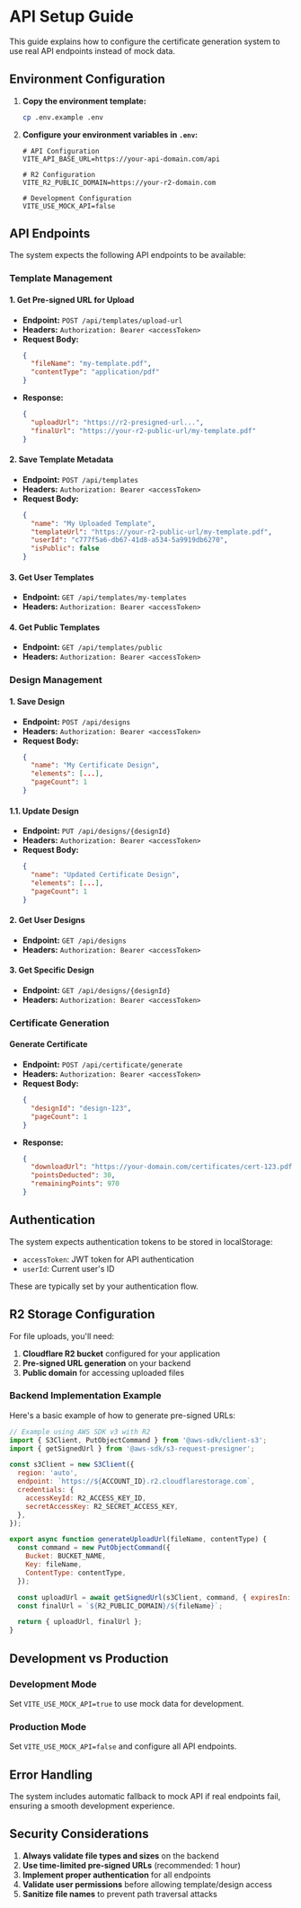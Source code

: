 # API Setup Guide

This guide explains how to configure the certificate generation system to use real API endpoints instead of mock data.

## Environment Configuration

1. **Copy the environment template:**
   ```bash
   cp .env.example .env
   ```

2. **Configure your environment variables in `.env`:**
   ```env
   # API Configuration
   VITE_API_BASE_URL=https://your-api-domain.com/api
   
   # R2 Configuration
   VITE_R2_PUBLIC_DOMAIN=https://your-r2-domain.com
   
   # Development Configuration
   VITE_USE_MOCK_API=false
   ```

## API Endpoints

The system expects the following API endpoints to be available:

### Template Management

#### 1. Get Pre-signed URL for Upload
- **Endpoint:** `POST /api/templates/upload-url`
- **Headers:** `Authorization: Bearer <accessToken>`
- **Request Body:**
  ```json
  {
    "fileName": "my-template.pdf",
    "contentType": "application/pdf"
  }
  ```
- **Response:**
  ```json
  {
    "uploadUrl": "https://r2-presigned-url...",
    "finalUrl": "https://your-r2-public-url/my-template.pdf"
  }
  ```

#### 2. Save Template Metadata
- **Endpoint:** `POST /api/templates`
- **Headers:** `Authorization: Bearer <accessToken>`
- **Request Body:**
  ```json
  {
    "name": "My Uploaded Template",
    "templateUrl": "https://your-r2-public-url/my-template.pdf",
    "userId": "c777f5a6-db67-41d8-a534-5a9919db6270",
    "isPublic": false
  }
  ```

#### 3. Get User Templates
- **Endpoint:** `GET /api/templates/my-templates`
- **Headers:** `Authorization: Bearer <accessToken>`

#### 4. Get Public Templates
- **Endpoint:** `GET /api/templates/public`
- **Headers:** `Authorization: Bearer <accessToken>`

### Design Management

#### 1. Save Design

- **Endpoint:** `POST /api/designs`
- **Headers:** `Authorization: Bearer <accessToken>`
- **Request Body:**
  ```json
  {
    "name": "My Certificate Design",
    "elements": [...],
    "pageCount": 1
  }
  ```

#### 1.1. Update Design

- **Endpoint:** `PUT /api/designs/{designId}`
- **Headers:** `Authorization: Bearer <accessToken>`
- **Request Body:**
  ```json
  {
    "name": "Updated Certificate Design",
    "elements": [...],
    "pageCount": 1
  }
  ```

#### 2. Get User Designs
- **Endpoint:** `GET /api/designs`
- **Headers:** `Authorization: Bearer <accessToken>`

#### 3. Get Specific Design
- **Endpoint:** `GET /api/designs/{designId}`
- **Headers:** `Authorization: Bearer <accessToken>`

### Certificate Generation

#### Generate Certificate
- **Endpoint:** `POST /api/certificate/generate`
- **Headers:** `Authorization: Bearer <accessToken>`
- **Request Body:**
  ```json
  {
    "designId": "design-123",
    "pageCount": 1
  }
  ```
- **Response:**
  ```json
  {
    "downloadUrl": "https://your-domain.com/certificates/cert-123.pdf",
    "pointsDeducted": 30,
    "remainingPoints": 970
  }
  ```

## Authentication

The system expects authentication tokens to be stored in localStorage:

- `accessToken`: JWT token for API authentication
- `userId`: Current user's ID

These are typically set by your authentication flow.

## R2 Storage Configuration

For file uploads, you'll need:

1. **Cloudflare R2 bucket** configured for your application
2. **Pre-signed URL generation** on your backend
3. **Public domain** for accessing uploaded files

### Backend Implementation Example

Here's a basic example of how to generate pre-signed URLs:

```javascript
// Example using AWS SDK v3 with R2
import { S3Client, PutObjectCommand } from '@aws-sdk/client-s3';
import { getSignedUrl } from '@aws-sdk/s3-request-presigner';

const s3Client = new S3Client({
  region: 'auto',
  endpoint: `https://${ACCOUNT_ID}.r2.cloudflarestorage.com`,
  credentials: {
    accessKeyId: R2_ACCESS_KEY_ID,
    secretAccessKey: R2_SECRET_ACCESS_KEY,
  },
});

export async function generateUploadUrl(fileName, contentType) {
  const command = new PutObjectCommand({
    Bucket: BUCKET_NAME,
    Key: fileName,
    ContentType: contentType,
  });

  const uploadUrl = await getSignedUrl(s3Client, command, { expiresIn: 3600 });
  const finalUrl = `${R2_PUBLIC_DOMAIN}/${fileName}`;

  return { uploadUrl, finalUrl };
}
```

## Development vs Production

### Development Mode
Set `VITE_USE_MOCK_API=true` to use mock data for development.

### Production Mode
Set `VITE_USE_MOCK_API=false` and configure all API endpoints.

## Error Handling

The system includes automatic fallback to mock API if real endpoints fail, ensuring a smooth development experience.

## Security Considerations

1. **Always validate file types and sizes** on the backend
2. **Use time-limited pre-signed URLs** (recommended: 1 hour)
3. **Implement proper authentication** for all endpoints
4. **Validate user permissions** before allowing template/design access
5. **Sanitize file names** to prevent path traversal attacks